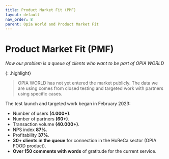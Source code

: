 ```yaml
---
title: Product Market Fit (PMF)
layout: default
nav_order: 8
parent: Opia World and Product Market Fit
---
```


# Product Market Fit (PMF)

_Now our problem is a queue of clients who want to be part of OPIA WORLD_

{: .highlight}
> OPIA WORLD has not yet entered the market publicly. The data we are using comes from closed testing and targeted work with partners using specific cases.

The test launch and targeted work began in February 2023:
- Number of users **(4.000+)**.
- Number of partners **(60+)**.
- Transaction volume **(40.000+)**.
- NPS index **87%**.
- Profitability **37%**.
- **30+ clients in the queue** for connection in the HoReCa sector (OPIA FOOD product).
- **Over 150 comments with words** of gratitude for the current service.